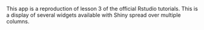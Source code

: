 This app is a reproduction of lesson 3 of the official Rstudio tutorials. This is a display of several widgets available with Shiny spread over multiple columns.
